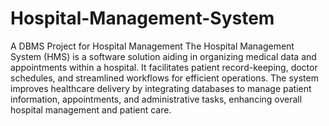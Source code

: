 # Hospital-Management-System
A DBMS Project for Hospital Management
The Hospital Management System (HMS) is a software solution aiding in organizing medical data and appointments within a hospital. It facilitates patient record-keeping, doctor schedules, and streamlined workflows for efficient operations. The system improves healthcare delivery by integrating databases to manage patient information, appointments, and administrative tasks, enhancing overall hospital management and patient care.







